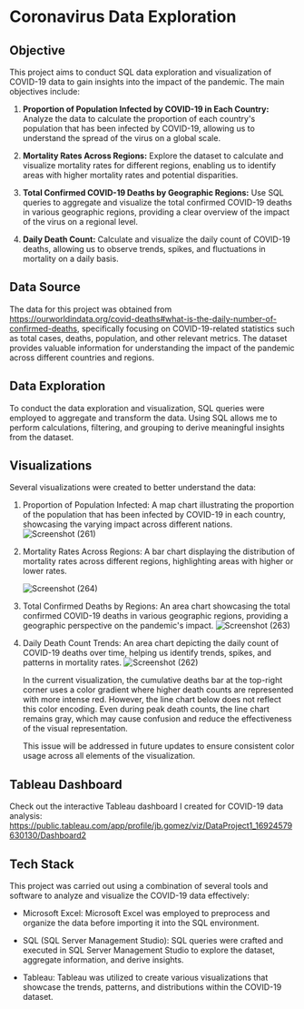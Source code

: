 # Coronavirus Data Exploration


## Objective
This project aims to conduct SQL data exploration and visualization of COVID-19 data to gain insights into the impact of the pandemic. The main objectives include:

1. **Proportion of Population Infected by COVID-19 in Each Country:** Analyze the data to calculate the proportion of each country's population that has been infected by COVID-19, allowing us to understand the spread of the virus on a global scale.

2. **Mortality Rates Across Regions:** Explore the dataset to calculate and visualize mortality rates for different regions, enabling us to identify areas with higher mortality rates and potential disparities.

3. **Total Confirmed COVID-19 Deaths by Geographic Regions:** Use SQL queries to aggregate and visualize the total confirmed COVID-19 deaths in various geographic regions, providing a clear overview of the impact of the virus on a regional level.

4. **Daily Death Count:** Calculate and visualize the daily count of COVID-19 deaths, allowing us to observe trends, spikes, and fluctuations in mortality on a daily basis.



## Data Source
The data for this project was obtained from https://ourworldindata.org/covid-deaths#what-is-the-daily-number-of-confirmed-deaths, specifically focusing on COVID-19-related statistics such as total cases, deaths, population, and other relevant metrics. The dataset provides valuable information for understanding the impact of the pandemic across different countries and regions.

## Data Exploration
To conduct the data exploration and visualization, SQL queries were employed to aggregate and transform the data. Using SQL allows me to perform calculations, filtering, and grouping to derive meaningful insights from the dataset.

## Visualizations
Several visualizations were created to better understand the data:

1. Proportion of Population Infected: A map chart illustrating the proportion of the population that has been infected by COVID-19 in each country, showcasing the varying impact across different nations.
   ![Screenshot (261)](https://github.com/JeroldGomez/Coronavirus-Data-Exploration/assets/106787297/b3695df6-46f9-477c-814b-a54995166beb)
2. Mortality Rates Across Regions: A bar chart displaying the distribution of mortality rates across different regions, highlighting areas with higher or lower rates.

   ![Screenshot (264)](https://github.com/JeroldGomez/Coronavirus-Data-Exploration/assets/106787297/6f8f8916-4a97-4cf3-9eaa-c07fe14a3eb2)
3. Total Confirmed Deaths by Regions: An area chart showcasing the total confirmed COVID-19 deaths in various geographic regions, providing a geographic perspective on the pandemic's impact.
   ![Screenshot (263)](https://github.com/JeroldGomez/Coronavirus-Data-Exploration/assets/106787297/8930ce78-dfd4-43bd-bb4b-f6a21f168df2)
4. Daily Death Count Trends: An area chart depicting the daily count of COVID-19 deaths over time, helping us identify trends, spikes, and patterns in mortality rates.
   ![Screenshot (262)](https://github.com/JeroldGomez/Coronavirus-Data-Exploration/assets/106787297/8f4d7c7a-960c-4ef0-bfbd-c9665db084d7)

   In the current visualization, the cumulative deaths bar at the top-right corner uses a color gradient where higher death counts are represented with more intense red. However, the line chart below does not reflect this color encoding. Even during peak death counts,       the line chart remains gray, which may cause confusion and reduce the effectiveness of the visual representation.

   This issue will be addressed in future updates to ensure consistent color usage across all elements of the visualization.


## Tableau Dashboard

Check out the interactive Tableau dashboard I created for COVID-19 data analysis:
https://public.tableau.com/app/profile/jb.gomez/viz/DataProject1_16924579630130/Dashboard2

## Tech Stack
This project was carried out using a combination of several tools and software to analyze and visualize the COVID-19 data effectively:

* Microsoft Excel: Microsoft Excel was employed to preprocess and organize the data before importing it into the SQL environment.

* SQL (SQL Server Management Studio): SQL queries were crafted and executed in SQL Server Management Studio to explore the dataset, aggregate information, and derive insights.

* Tableau: Tableau was utilized to create various visualizations that showcase the trends, patterns, and distributions within the COVID-19 dataset.

